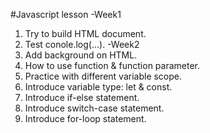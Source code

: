 #Javascript lesson
-Week1
 1. Try to build HTML document.
 2. Test conole.log(...).
-Week2
 1. Add background on HTML.
 2. How to use function & function parameter.
 3. Practice with different variable scope.
 4. Introduce variable type: let & const.
 5. Introduce if-else statement.
 6. Introduce switch-case statement.
 7. Introduce for-loop statement.